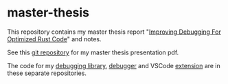 # master-thesis
This repository contains my master thesis report "[Improving Debugging For Optimized Rust Code](./thesis.pdf)" and notes.

See this [git repository](https://github.com/Blinningjr/master-thesis-presentation.git) for my master thesis presentation pdf.

The code for my [debugging library](https://github.com/Blinningjr/rust-debug), [debugger](https://github.com/Blinningjr/embedded-rust-debugger) and VSCode [extension](https://github.com/Blinningjr/embedded-rust-debugger-vscode) are in these separate repositories.

